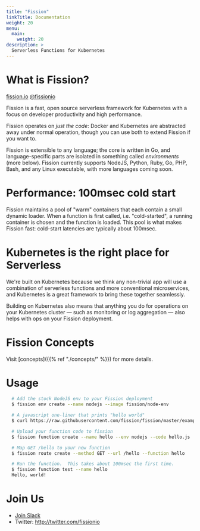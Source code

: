 ```yaml
---
title: "Fission"
linkTitle: Documentation
weight: 20
menu:
  main:
    weight: 20
description: >
  Serverless Functions for Kubernetes
---
```


# What is Fission?

[fission.io](http://fission.io)  [@fissionio](http://twitter.com/fissionio)

Fission is a fast, open source serverless framework for Kubernetes with a focus on
developer productivity and high performance.

Fission operates on _just the code_: Docker and Kubernetes are
abstracted away under normal operation, though you can use both to
extend Fission if you want to.

Fission is extensible to any language; the core is written in Go, and
language-specific parts are isolated in something called
_environments_ (more below).  Fission currently supports NodeJS, Python, Ruby, Go, 
PHP, Bash, and any Linux executable, with more languages coming soon.

# Performance: 100msec cold start

Fission maintains a pool of "warm" containers that each contain a
small dynamic loader.  When a function is first called,
i.e. "cold-started", a running container is chosen and the function is
loaded.  This pool is what makes Fission fast: cold-start latencies
are typically about 100msec.

# Kubernetes is the right place for Serverless

We're built on Kubernetes because we think any non-trivial app will
use a combination of serverless functions and more conventional
microservices, and Kubernetes is a great framework to bring these
together seamlessly.

Building on Kubernetes also means that anything you do for operations
on your Kubernetes cluster &mdash; such as monitoring or log
aggregation &mdash; also helps with ops on your Fission deployment.


# Fission Concepts

Visit [concepts]({{% ref "./concepts/" %}}) for more details.

# Usage

```bash
  # Add the stock NodeJS env to your Fission deployment
  $ fission env create --name nodejs --image fission/node-env

  # A javascript one-liner that prints "hello world"
  $ curl https://raw.githubusercontent.com/fission/fission/master/examples/nodejs/hello.js > hello.js

  # Upload your function code to fission
  $ fission function create --name hello --env nodejs --code hello.js

  # Map GET /hello to your new function
  $ fission route create --method GET --url /hello --function hello

  # Run the function.  This takes about 100msec the first time.
  $ fission function test --name hello
  Hello, world!
```

# Join Us

* [Join Slack](https://join.slack.com/t/fissionio/shared_invite/enQtOTI3NjgyMjE5NzE3LTllODJiODBmYTBiYWUwMWQxZWRhNDhiZDMyN2EyNjAzMTFiYjE2Nzc1NzE0MTU4ZTg2MzVjMDQ1NWY3MGJhZmE)
* Twitter: http://twitter.com/fissionio
